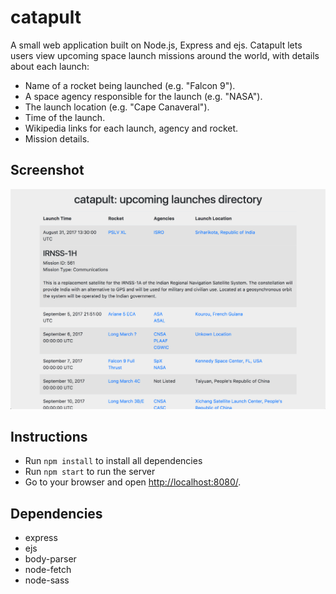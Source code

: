 # catapult
A small web application built on Node.js, Express and ejs. Catapult lets users view upcoming space launch missions around the world, with  details about each launch:

- Name of a rocket being launched (e.g. "Falcon 9").
- A space agency responsible for the launch (e.g. "NASA").
- The launch location (e.g. "Cape Canaveral").
- Time of the launch.
- Wikipedia links for each launch, agency and rocket.
- Mission details.

## Screenshot
![Screenshot of the index page](https://github.com/yowiputra/catapult/blob/master/public/images/Index%20Page.png)

## Instructions
- Run `npm install` to install all dependencies
- Run `npm start` to run the server
- Go to your browser and open <http://localhost:8080/>.

## Dependencies
- express
- ejs
- body-parser
- node-fetch
- node-sass
